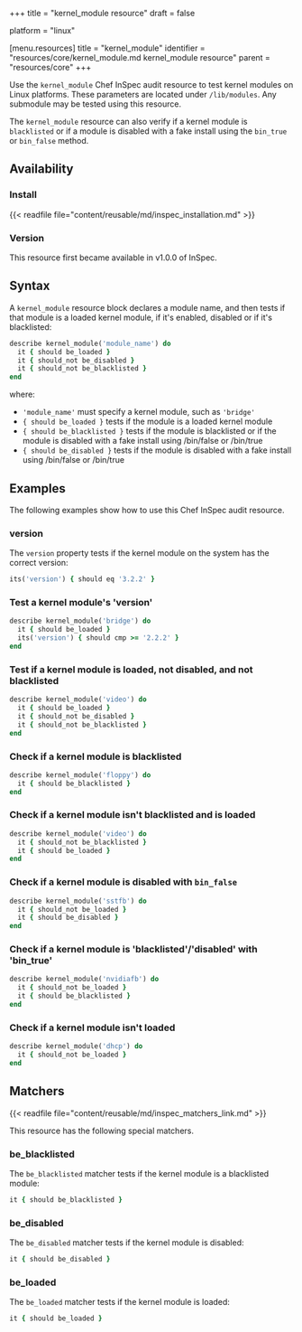 +++
title = "kernel_module resource"
draft = false

platform = "linux"

[menu.resources]
    title = "kernel_module"
    identifier = "resources/core/kernel_module.md kernel_module resource"
    parent = "resources/core"
+++

<!-- vale chef.inclusive = NO -->

Use the `kernel_module` Chef InSpec audit resource to test kernel modules on Linux
platforms. These parameters are located under `/lib/modules`. Any submodule may
be tested using this resource.

The `kernel_module` resource can also verify if a kernel module is `blacklisted`
or if a module is disabled with a fake install using the `bin_true` or `bin_false`
method.

## Availability

### Install

{{< readfile file="content/reusable/md/inspec_installation.md" >}}

### Version

This resource first became available in v1.0.0 of InSpec.

## Syntax

A `kernel_module` resource block declares a module name, and then tests if that
module is a loaded kernel module, if it's enabled, disabled or if it's
blacklisted:

```ruby
describe kernel_module('module_name') do
  it { should be_loaded }
  it { should_not be_disabled }
  it { should_not be_blacklisted }
end
```

where:

- `'module_name'` must specify a kernel module, such as `'bridge'`
- `{ should be_loaded }` tests if the module is a loaded kernel module
- `{ should be_blacklisted }` tests if the module is blacklisted or if the module is disabled with a fake install using /bin/false or /bin/true
- `{ should be_disabled }` tests if the module is disabled with a fake install using /bin/false or /bin/true

## Examples

The following examples show how to use this Chef InSpec audit resource.

### version

The `version` property tests if the kernel module on the system has the correct version:

```ruby
its('version') { should eq '3.2.2' }
```

### Test a kernel module's 'version'

```ruby
describe kernel_module('bridge') do
  it { should be_loaded }
  its('version') { should cmp >= '2.2.2' }
end
```

### Test if a kernel module is loaded, not disabled, and not blacklisted

```ruby
describe kernel_module('video') do
  it { should be_loaded }
  it { should_not be_disabled }
  it { should_not be_blacklisted }
end
```

### Check if a kernel module is blacklisted

```ruby
describe kernel_module('floppy') do
  it { should be_blacklisted }
end
```

### Check if a kernel module isn't blacklisted and is loaded

```ruby
describe kernel_module('video') do
  it { should_not be_blacklisted }
  it { should be_loaded }
end
```

### Check if a kernel module is disabled with `bin_false`

```ruby
describe kernel_module('sstfb') do
  it { should_not be_loaded }
  it { should be_disabled }
end
```

### Check if a kernel module is 'blacklisted'/'disabled' with 'bin_true'

```ruby
describe kernel_module('nvidiafb') do
  it { should_not be_loaded }
  it { should be_blacklisted }
end
```

### Check if a kernel module isn't loaded

```ruby
describe kernel_module('dhcp') do
  it { should_not be_loaded }
end
```

## Matchers

{{< readfile file="content/reusable/md/inspec_matchers_link.md" >}}

This resource has the following special matchers.

### be_blacklisted

The `be_blacklisted` matcher tests if the kernel module is a blacklisted module:

```ruby
it { should be_blacklisted }
```

### be_disabled

The `be_disabled` matcher tests if the kernel module is disabled:

```ruby
it { should be_disabled }
```

### be_loaded

The `be_loaded` matcher tests if the kernel module is loaded:

```ruby
it { should be_loaded }
```

